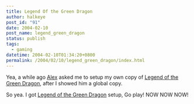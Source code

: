 ```yaml
---
title: Legend Of the Green Dragon
author: halkeye
post_id: "91"
date: 2004-02-10
post_name: legend_green_dragon
status: publish
tags:
  - gaming
datetime: 2004-02-10T01:34:20+0800
permalink: /2004/02/10/legend_green_dragon/index.html
---
```


Yea, a while ago [Alex](https://web.archive.org/web/20040317064501/http://www.fustiar.org:80/) asked me to setup my own copy of [Legend of the Green Dragon](https://web.archive.org/web/20040709142500/http://www.halkeye.net:80/logd/), after I showed him a global copy.

So yea. I got [Legend of the Green Dragon](https://web.archive.org/web/20040709142500/http://www.halkeye.net:80/logd/) setup, Go play! NOW NOW NOW!
